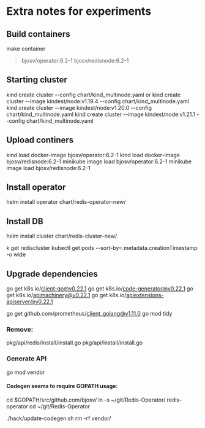 # Extra notes for experiments

## Build containers
make container
> bjosv/operator:6.2-1
> bjosv/redisnode:6.2-1

## Starting cluster
kind create cluster --config chart/kind_multinode.yaml
or
kind create cluster --image kindest/node:v1.19.4 --config chart/kind_multinode.yaml
kind create cluster --image kindest/node:v1.20.0 --config chart/kind_multinode.yaml
kind create cluster --image kindest/node:v1.21.1 --config chart/kind_multinode.yaml

## Upload continers
kind load docker-image bjosv/operator:6.2-1
kind load docker-image bjosv/redisnode:6.2-1
minikube image load bjosv/operator:6.2-1
minikube image load bjosv/redisnode:6.2-1

## Install operator
helm install operator chart/redis-operator-new/

## Install DB
helm install cluster chart/redis-cluster-new/

k get rediscluster
kubectl get pods --sort-by=.metadata.creationTimestamp -o wide

## Upgrade dependencies
go get k8s.io/client-go@v0.22.1
go get k8s.io/code-generator@v0.22.1
go get k8s.io/apimachinery@v0.22.1
go get k8s.io/apiextensions-apiserver@v0.22.1

go get github.com/prometheus/client_golang@v1.11.0
go mod tidy

### Remove:
pkg/api/redis/install/install.go
pkg/api/install/install.go

### Generate API
go mod vendor
#### Codegen seems to require GOPATH usage:
cd $GOPATH/src/github.com/bjosv/
ln -s ~/git/Redis-Operator/ redis-operator
cd ~/git/Redis-Operator

./hack/update-codegen.sh
rm -rf vendor/
